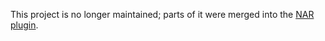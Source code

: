 This project is no longer maintained; parts of it were merged into the [NAR
plugin](https://github.com/maven-nar/nar-maven-plugin/).
